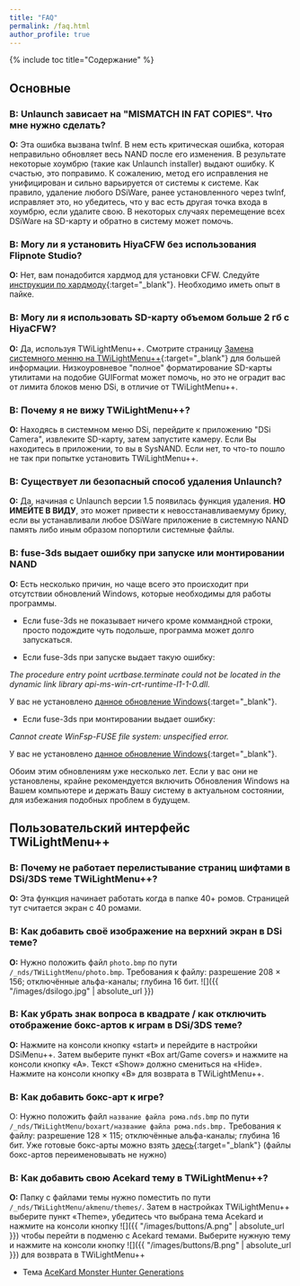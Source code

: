```yaml
---
title: "FAQ"
permalink: /faq.html
author_profile: true
---
```


{% include toc title="Содержание" %}

## Основные

### **В: Unlaunch зависает на "MISMATCH IN FAT COPIES". Что мне нужно сделать?**

**О:** Эта ошибка вызвана twlnf. В нем есть критическая ошибка, которая неправильно обновляет весь NAND после его изменения. В результате некоторые хоумбрю (такие как Unlaunch installer) выдают ошибку. К счастью, это поправимо. К сожалению, метод его исправления не унифицирован и сильно варьируется от системы к системе. Как правило, удаление любого DSiWare, ранее установленного через twlnf, исправляет это, но убедитесь, что у вас есть другая точка входа в хоумбрю, если удалите свою. В некоторых случаях перемещение всех DSiWare на SD-карту и обратно в систему может помочь.
 
 
 
### **В: Могу ли я установить HiyaCFW без использования Flipnote Studio?**

**O:** Нет, вам понадобится хардмод для установки CFW. Следуйте [инструкции по хардмоду](https://gbatemp.net/threads/dsi-downgrading-the-complete-guide.393682/){:target="_blank"}. Необходимо иметь опыт в пайке.



### **В: Могу ли я использовать SD-карту объемом больше 2 гб c HiyaCFW?**

**O:** Да, используя TWiLightMenu++. Смотрите страницу [Замена системного менню на TWiLightMenu++](replacing-system-menu){:target="_blank"} для большей информации. Низкоуровневое "полное" форматирование SD-карты утилитами на подобие GUIFormat может помочь, но это не оградит вас от лимита блоков меню DSi, в отличие от TWiLightMenu++.



### **B: Почему я не вижу TWiLightMenu++?**

**O:** Находясь в системном меню DSi, перейдите к приложению "DSi Camera", извлеките SD-карту, затем запустите камеру. Если Вы находитесь в приложении, то вы в SysNAND. Если нет, то что-то пошло не так при попытке установить TWiLightMenu++.



### **В: Существует ли безопасный способ удаления Unlaunch?**

**O:** Да, начиная с Unlaunch версии 1.5 появилась функция удаления. **НО ИМЕЙТЕ В ВИДУ**, это может привести к невосстанавливаемуму брику, если вы устанавливали любое DSiWare приложение в системную NAND память либо иным образом попортили системные файлы.




### **В: fuse-3ds выдает ошибку при запуске или монтировании NAND**

**О:** Есть несколько причин, но чаще всего это происходит при отсутствии обновлений Windows, которые необходимы для работы программы.

- Если fuse-3ds не показывает ничего кроме коммандной строки, просто подождите чуть подольше, программа может долго запускаться.

- Если fuse-3ds при запуске выдает такую ошибку: 

*The procedure entry point ucrtbase.terminate could not be located in the dynamic link library api-ms-win-crt-runtime-l1-1-0.dll.*

У вас не установлено [данное обновление Windows](https://support.microsoft.com/en-us/help/2999226/update-for-universal-c-runtime-in-windows){:target="_blank"}.

- Если fuse-3ds при монтировании выдает ошибку: 

*Cannot create WinFsp-FUSE file system: unspecified error.*

У вас не установлено [данное обновление Windows](https://technet.microsoft.com/en-us/library/security/3033929.aspx){:target="_blank"}.


Обоим этим обновлениям уже несколько лет. Если у вас они не установлены, крайне рекомендуется включить Обновления Windows на Вашем компьютере и держать Вашу систему в актуальном состоянии, для избежания подобных проблем в будущем.


## Пользовательский интерфейс TWiLightMenu++

### **В: Почему не работает перелистывание страниц шифтами в DSi/3DS теме TWiLightMenu++?**

**О:** Эта функция начинает работать когда в папке 40+ ромов. Страницей тут считается экран с 40 ромами.


### **В: Как добавить своё изображение на верхний экран в DSi теме?**

**О:** Нужно положить файл `photo.bmp` по пути `/_nds/TWiLightMenu/photo.bmp`. Требования к файлу: разрешение 208 × 156; отключённые альфа-каналы; глубина 16 бит.
![]({{ "/images/dsilogo.jpg" | absolute_url }})


### **В: Как убрать знак вопроса в квадрате / как отключить отображение бокс-артов к играм в DSi/3DS теме?**

**О:** Нажмите на консоли кнопку «start» и перейдите в настройки DSiMenu++. Затем выберите пункт «Box art/Game covers» и нажмите на консоли кнопку «А». Текст «Show» должно смениться на «Hide». Нажмите на консоли кнопку «В» для возврата в TWiLightMenu++.


### **В: Как добавить бокс-арт к игре?**

О: Нужно положить файл `название файла рома.nds.bmp` по пути `/_nds/TWiLightMenu/boxart/название файла рома.nds.bmp.` Требования к файлу: разрешение 128 × 115; отключённые альфа-каналы; глубина 16 бит. Уже готовые бокс-арты можно взять [здесь](http://www.mediafire.com/file/3tsx99ylqi2840m/Dsimenu%2B%2B+ROM+Covers.rar){:target="_blank"} (файлы бокс-артов переименовывать не нужно)


### **В: Как добавить свою Acekard тему в TWiLightMenu++?**

**О:** Папку с файлами темы нужно поместить по пути `/_nds/TWiLightMenu/akmenu/themes/`. Затем в настройках TWiLightMenu++ выберите пункт «Theme», убедитесь что выбрана тема Acekard и нажмите на консоли кнопку ![]({{ "/images/buttons/A.png" | absolute_url }}) чтобы перейти в подменю с Acekard темами. Выберите нужную тему и нажмите на консоли кнопку ![]({{ "/images/buttons/B.png" | absolute_url }}) для возврата в TWiLightMenu++

- Тема [AceKard Monster Hunter Generations](files/MHGen_acekard_skin.zip)

